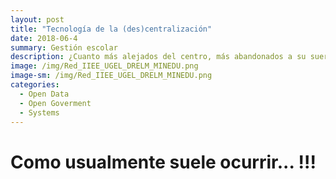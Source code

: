 ```yaml
--- 
layout: post
title: "Tecnología de la (des)centralización"
date: 2018-06-4
summary: Gestión escolar
description: ¿Cuanto más alejados del centro, más abandonados a su suerte?
image: /img/Red_IIEE_UGEL_DRELM_MINEDU.png
image-sm: /img/Red_IIEE_UGEL_DRELM_MINEDU.png
categories:
  - Open Data
  - Open Goverment
  - Systems 
---
```


# Como usualmente suele ocurrir... !!! 
